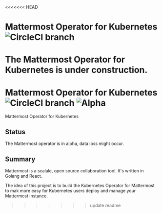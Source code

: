 <<<<<<< HEAD
# Mattermost Operator for Kubernetes ![CircleCI branch](https://img.shields.io/circleci/project/github/mattermost/mattermost-operator/master.svg)
The Mattermost Operator for Kubernetes is under construction.
=======
# Mattermost Operator for Kubernetes ![CircleCI branch](https://img.shields.io/circleci/project/github/mattermost/mattermost-operator/master.svg) ![Alpha](https://img.shields.io/badge/alfa-in%20progress-yellow.svg)
Mattermost Operator for Kubernetes

## Status

The Mattermost operator is in alpha, data loss might occur.

## Summary

Mattermost is a scalale, open source collaboration tool. It's written in Golang and React.

The idea of this project is to build the Kubernetes Operator for Mattermost to mak more easy for Kubernetes users deploy and manage your Mattermost instance.
>>>>>>> update readme
